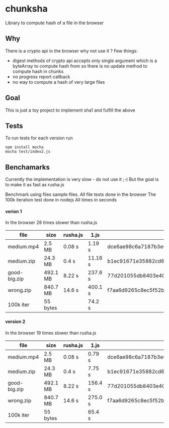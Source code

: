 chunksha
========
Library to compute hash of a file in the browser 

## Why

There is a crypto api in the browser why not use it ?
Few things:
 
 * digest methods of crypto api accepts only single argument 
which is a byteArray to compute hash from so there is no update method to compute hash in chunks 
 * no progress report callback
 * no way to compute a hash of very large files 
 
 
## Goal

This is just a toy project to implement sha1 and fulfill the above

## Tests

To run tests for each version run 

```
npm install mocha
mocha test/index2.js 
```

## Benchamarks

Currently the implementation is very slow - do not use it ;-)
But the goal is to make it as fast as rusha.js 

Benchmark using files sample files.
All file tests done in the browser
The 100k iteration test done in nodejs
All times in seconds

#### verion 1
In the browser 28 times slower than rusha.js

 
file        |   size   | rusha.js | 1.js     | sha1
------------|----------|----------|----------|-----------------------  
medium.mp4  |   2.5 MB |  0.08 s  |   1.19 s | dce6ae98c6a7187b3e08b389edbeff47e9d2e8a3    
medium.zip  |  24.3 MB |  0.4 s   |  11.16 s | b1ec91671e35882cd684db2b3b4c598db55a2544     
good-big.zip| 492.1 MB |  8.22 s  | 237.6 s  | 77d201055db8403e4079715bfccd8b442814cb34      
wrong.zip   | 840.7 MB | 14.6 s   | 400.1 s  | f7aa6d9265c8ec5f52b07f69f98c2740c91c4ce1    
100k iter   | 55 bytes |          |  74.2 s  |


#### version 2

In the browser 19 times slower than rusha.js

file        |   size   | rusha.js | 1.js     | sha1
------------|----------|----------|----------|-----------------------  
medium.mp4  |   2.5 MB |  0.08 s  |   0.79 s | dce6ae98c6a7187b3e08b389edbeff47e9d2e8a3    
medium.zip  |  24.3 MB |  0.4 s   |   7.75 s | b1ec91671e35882cd684db2b3b4c598db55a2544     
good-big.zip| 492.1 MB |  8.22 s  | 156.4 s  | 77d201055db8403e4079715bfccd8b442814cb34      
wrong.zip   | 840.7 MB | 14.6 s   | 275.0 s  | f7aa6d9265c8ec5f52b07f69f98c2740c91c4ce1    
100k iter   | 55 bytes |          |  65.4 s  |

